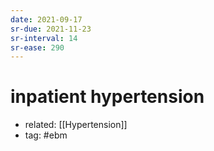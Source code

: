 ```yaml
---
date: 2021-09-17
sr-due: 2021-11-23
sr-interval: 14
sr-ease: 290
---
```


# inpatient hypertension

- related: [[Hypertension]]
- tag: #ebm
